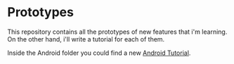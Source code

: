 Prototypes
==========

This repository contains all the prototypes of new features that i'm learning. On the other hand, i'll write a tutorial for each of them.

Inside the Android folder you could find a new [Android Tutorial](https://github.com/rchampa/Prototypes/tree/master/Android "Title").

